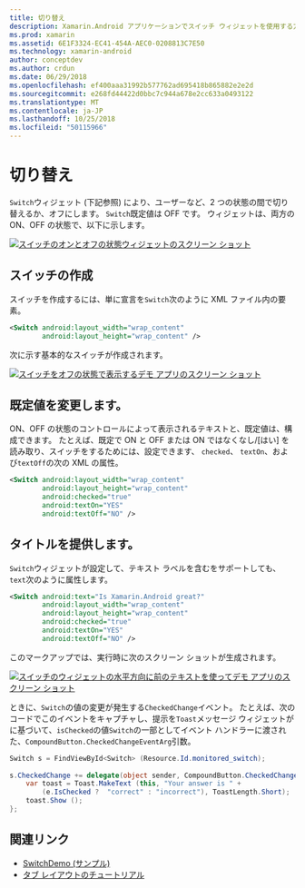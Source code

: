 ```yaml
---
title: 切り替え
description: Xamarin.Android アプリケーションでスイッチ ウィジェットを使用する方法
ms.prod: xamarin
ms.assetid: 6E1F3324-EC41-454A-AEC0-0208813C7E50
ms.technology: xamarin-android
author: conceptdev
ms.author: crdun
ms.date: 06/29/2018
ms.openlocfilehash: ef400aaa31992b577762ad695418b865882e2e2d
ms.sourcegitcommit: e268fd44422d0bbc7c944a678e2cc633a0493122
ms.translationtype: MT
ms.contentlocale: ja-JP
ms.lasthandoff: 10/25/2018
ms.locfileid: "50115966"
---
```

# <a name="switch"></a>切り替え

`Switch`ウィジェット (下記参照) により、ユーザーなど、2 つの状態の間で切り替えるか、オフにします。 `Switch`既定値は OFF です。 ウィジェットは、両方の ON、OFF の状態で、以下に示します。

[![スイッチのオンとオフの状態ウィジェットのスクリーン ショット](switch-images/16-switch-onoff.png)](switch-images/16-switch-onoff.png#lightbox)


## <a name="creating-a-switch"></a>スイッチの作成

スイッチを作成するには、単に宣言を`Switch`次のように XML ファイル内の要素。

```xml
<Switch android:layout_width="wrap_content"
        android:layout_height="wrap_content" />
```

次に示す基本的なスイッチが作成されます。

[![スイッチをオフの状態で表示するデモ アプリのスクリーン ショット](switch-images/07-switch.png)](switch-images/07-switch.png#lightbox)


## <a name="changing-default-values"></a>既定値を変更します。

ON、OFF の状態のコントロールによって表示されるテキストと、既定値は、構成できます。 たとえば、既定で ON と OFF または ON ではなくなし/[はい] を読み取り、スイッチをするためには、設定できます、 `checked`、 `textOn`、および`textOff`の次の XML の属性。

```xml
<Switch android:layout_width="wrap_content"
        android:layout_height="wrap_content"
        android:checked="true"
        android:textOn="YES"
        android:textOff="NO" />
```



## <a name="providing-a-title"></a>タイトルを提供します。

`Switch`ウィジェットが設定して、テキスト ラベルを含むをサポートしても、`text`次のように属性します。

```xml
<Switch android:text="Is Xamarin.Android great?"
        android:layout_width="wrap_content"
        android:layout_height="wrap_content"
        android:checked="true"
        android:textOn="YES"
        android:textOff="NO" />
```

このマークアップでは、実行時に次のスクリーン ショットが生成されます。

[![スイッチのウィジェットの水平方向に前のテキストを使ってデモ アプリのスクリーン ショット](switch-images/08-switch.png)](switch-images/08-switch.png#lightbox)

ときに、`Switch`の値の変更が発生する`CheckedChange`イベント。
たとえば、次のコードでこのイベントをキャプチャし、提示を`Toast`メッセージ ウィジェットがに基づいて、`isChecked`の値`Switch`の一部としてイベント ハンドラーに渡された、`CompoundButton.CheckedChangeEventArg`引数。

```csharp
Switch s = FindViewById<Switch> (Resource.Id.monitored_switch);
           
s.CheckedChange += delegate(object sender, CompoundButton.CheckedChangeEventArgs e) {
    var toast = Toast.MakeText (this, "Your answer is " +
        (e.IsChecked ?  "correct" : "incorrect"), ToastLength.Short);
    toast.Show ();
};
```


## <a name="related-links"></a>関連リンク

- [SwitchDemo (サンプル)](https://developer.xamarin.com/samples/monodroid/SwitchDemo/)
- [タブ レイアウトのチュートリアル](~/android/user-interface/layouts/tab-layout/index.md)
